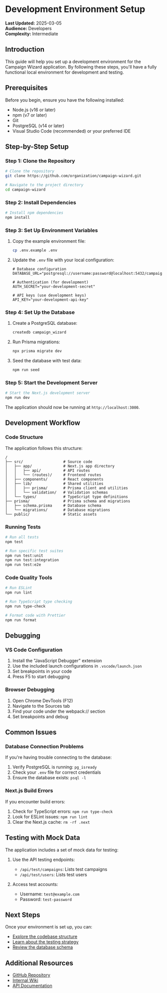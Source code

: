 # Development Environment Setup

**Last Updated:** 2025-03-05  
**Audience:** Developers  
**Complexity:** Intermediate

## Introduction

This guide will help you set up a development environment for the Campaign Wizard application. By following these steps, you'll have a fully functional local environment for development and testing.

## Prerequisites

Before you begin, ensure you have the following installed:

- Node.js (v16 or later)
- npm (v7 or later)
- Git
- PostgreSQL (v14 or later)
- Visual Studio Code (recommended) or your preferred IDE

## Step-by-Step Setup

### Step 1: Clone the Repository

```bash
# Clone the repository
git clone https://github.com/organization/campaign-wizard.git

# Navigate to the project directory
cd campaign-wizard
```

### Step 2: Install Dependencies

```bash
# Install npm dependencies
npm install
```

### Step 3: Set Up Environment Variables

1. Copy the example environment file:
   ```bash
   cp .env.example .env
   ```

2. Update the `.env` file with your local configuration:
   ```
   # Database configuration
   DATABASE_URL="postgresql://username:password@localhost:5432/campaign_wizard"
   
   # Authentication (for development)
   AUTH_SECRET="your-development-secret"
   
   # API keys (use development keys)
   API_KEY="your-development-api-key"
   ```

### Step 4: Set Up the Database

1. Create a PostgreSQL database:
   ```bash
   createdb campaign_wizard
   ```

2. Run Prisma migrations:
   ```bash
   npx prisma migrate dev
   ```

3. Seed the database with test data:
   ```bash
   npm run seed
   ```

### Step 5: Start the Development Server

```bash
# Start the Next.js development server
npm run dev
```

The application should now be running at `http://localhost:3000`.

## Development Workflow

### Code Structure

The application follows this structure:

```
/
├── src/                  # Source code
│   ├── app/              # Next.js app directory
│   │   ├── api/          # API routes
│   │   └── (routes)/     # Frontend routes
│   ├── components/       # React components
│   ├── lib/              # Shared utilities
│   │   ├── prisma/       # Prisma client and utilities
│   │   └── validation/   # Validation schemas
│   └── types/            # TypeScript type definitions
├── prisma/               # Prisma schema and migrations
│   ├── schema.prisma     # Database schema
│   └── migrations/       # Database migrations
└── public/               # Static assets
```

### Running Tests

```bash
# Run all tests
npm test

# Run specific test suites
npm run test:unit
npm run test:integration
npm run test:e2e
```

### Code Quality Tools

```bash
# Run ESLint
npm run lint

# Run TypeScript type checking
npm run type-check

# Format code with Prettier
npm run format
```

## Debugging

### VS Code Configuration

1. Install the "JavaScript Debugger" extension
2. Use the included launch configurations in `.vscode/launch.json`
3. Set breakpoints in your code
4. Press F5 to start debugging

### Browser Debugging

1. Open Chrome DevTools (F12)
2. Navigate to the Sources tab
3. Find your code under the webpack:// section
4. Set breakpoints and debug

## Common Issues

### Database Connection Problems

If you're having trouble connecting to the database:

1. Verify PostgreSQL is running: `pg_isready`
2. Check your `.env` file for correct credentials
3. Ensure the database exists: `psql -l`

### Next.js Build Errors

If you encounter build errors:

1. Check for TypeScript errors: `npm run type-check`
2. Look for ESLint issues: `npm run lint`
3. Clear the Next.js cache: `rm -rf .next`

## Testing with Mock Data

The application includes a set of mock data for testing:

1. Use the API testing endpoints:
   - `/api/test/campaigns`: Lists test campaigns
   - `/api/test/users`: Lists test users

2. Access test accounts:
   - Username: `test@example.com`
   - Password: `test-password`

## Next Steps

Once your environment is set up, you can:

- [Explore the codebase structure](./workflow.md)
- [Learn about the testing strategy](../../features-backend/testing/strategy.md)
- [Review the database schema](../../features-backend/database/schema.md)

## Additional Resources

- [GitHub Repository](https://github.com/organization/campaign-wizard)
- [Internal Wiki](https://wiki.example.com)
- [API Documentation](../../features-backend/apis/endpoints.md) 